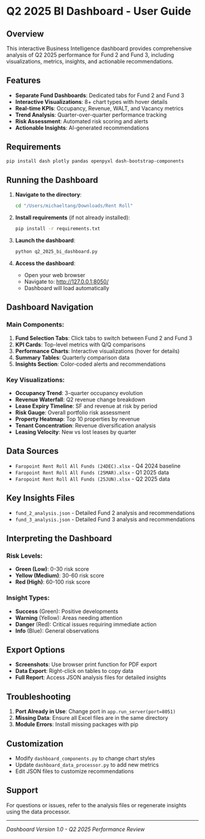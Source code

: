 # Q2 2025 BI Dashboard - User Guide

## Overview
This interactive Business Intelligence dashboard provides comprehensive analysis of Q2 2025 performance for Fund 2 and Fund 3, including visualizations, metrics, insights, and actionable recommendations.

## Features
- **Separate Fund Dashboards**: Dedicated tabs for Fund 2 and Fund 3
- **Interactive Visualizations**: 8+ chart types with hover details
- **Real-time KPIs**: Occupancy, Revenue, WALT, and Vacancy metrics
- **Trend Analysis**: Quarter-over-quarter performance tracking
- **Risk Assessment**: Automated risk scoring and alerts
- **Actionable Insights**: AI-generated recommendations

## Requirements
```bash
pip install dash plotly pandas openpyxl dash-bootstrap-components
```

## Running the Dashboard

1. **Navigate to the directory**:
   ```bash
   cd "/Users/michaeltang/Downloads/Rent Roll"
   ```

2. **Install requirements** (if not already installed):
   ```bash
   pip install -r requirements.txt
   ```

3. **Launch the dashboard**:
   ```bash
   python q2_2025_bi_dashboard.py
   ```

4. **Access the dashboard**:
   - Open your web browser
   - Navigate to: http://127.0.0.1:8050/
   - Dashboard will load automatically

## Dashboard Navigation

### Main Components:
1. **Fund Selection Tabs**: Click tabs to switch between Fund 2 and Fund 3
2. **KPI Cards**: Top-level metrics with Q/Q comparisons
3. **Performance Charts**: Interactive visualizations (hover for details)
4. **Summary Tables**: Quarterly comparison data
5. **Insights Section**: Color-coded alerts and recommendations

### Key Visualizations:
- **Occupancy Trend**: 3-quarter occupancy evolution
- **Revenue Waterfall**: Q2 revenue change breakdown
- **Lease Expiry Timeline**: SF and revenue at risk by period
- **Risk Gauge**: Overall portfolio risk assessment
- **Property Heatmap**: Top 10 properties by revenue
- **Tenant Concentration**: Revenue diversification analysis
- **Leasing Velocity**: New vs lost leases by quarter

## Data Sources
- `Faropoint Rent Roll All Funds (24DEC).xlsx` - Q4 2024 baseline
- `Faropoint Rent Roll All Funds (25MAR).xlsx` - Q1 2025 data
- `Faropoint Rent Roll All Funds (25JUN).xlsx` - Q2 2025 data

## Key Insights Files
- `fund_2_analysis.json` - Detailed Fund 2 analysis and recommendations
- `fund_3_analysis.json` - Detailed Fund 3 analysis and recommendations

## Interpreting the Dashboard

### Risk Levels:
- **Green (Low)**: 0-30 risk score
- **Yellow (Medium)**: 30-60 risk score  
- **Red (High)**: 60-100 risk score

### Insight Types:
- **Success** (Green): Positive developments
- **Warning** (Yellow): Areas needing attention
- **Danger** (Red): Critical issues requiring immediate action
- **Info** (Blue): General observations

## Export Options
- **Screenshots**: Use browser print function for PDF export
- **Data Export**: Right-click on tables to copy data
- **Full Report**: Access JSON analysis files for detailed insights

## Troubleshooting
1. **Port Already in Use**: Change port in `app.run_server(port=8051)`
2. **Missing Data**: Ensure all Excel files are in the same directory
3. **Module Errors**: Install missing packages with pip

## Customization
- Modify `dashboard_components.py` to change chart styles
- Update `dashboard_data_processor.py` to add new metrics
- Edit JSON files to customize recommendations

## Support
For questions or issues, refer to the analysis files or regenerate insights using the data processor.

---
*Dashboard Version 1.0 - Q2 2025 Performance Review*